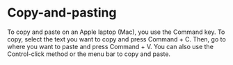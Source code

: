 # Copy-and-pasting
To copy and paste on an Apple laptop (Mac), you use the Command key. To copy, select the text you want to copy and press Command + C. Then, go to where you want to paste and press Command + V. You can also use the Control-click method or the menu bar to copy and paste. 
